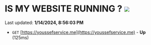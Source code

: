 # IS MY WEBSITE RUNNING ? [![](https://img.shields.io/static/v1?label=Sponsor&message=%E2%9D%A4&logo=GitHub&color=%23fe8e86)](https://github.com/sponsors/<username>)

Last updated: **1/14/2024, 8:56:03 PM**

- `GET` [https://youssefservice.me](https://youssefservice.me) - **Up** (125ms)

